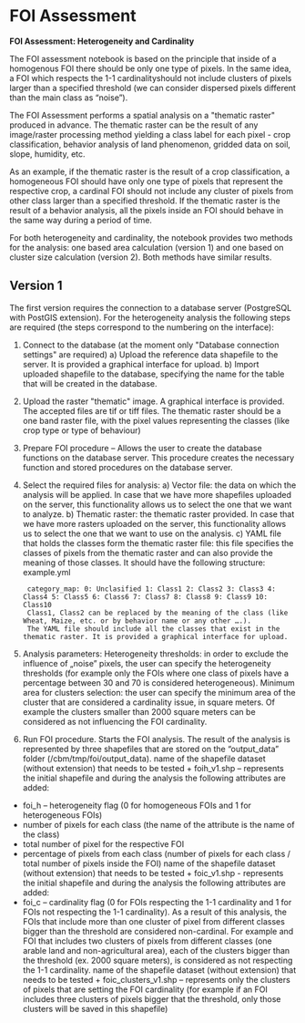 # FOI Assessment

**FOI Assessment: Heterogeneity and Cardinality**

The FOI assessment notebook is based on the principle that inside of a homogenous FOI there should be only one type of pixels. In the same idea, a FOI which respects the 1-1 cardinalityshould not include clusters of pixels larger than a specified threshold (we can consider dispersed pixels different than the main class as “noise”).

The FOI Assessment performs a spatial analysis on a "thematic raster" produced in advance. The thematic raster can be the result of any image/raster processing method yielding a class label for each pixel - crop classification, behavior analysis of land phenomenon, gridded data on soil, slope, humidity, etc.

As an example, if the thematic raster is the result of a crop classification, a homogeneous FOI should have only one type of pixels that represent the respective crop, a cardinal FOI should not include any cluster of pixels from other class larger than a specified threshold. If the thematic raster is the result of a behavior analysis, all the pixels inside an FOI should behave in the same way during a period of time.

For both heterogeneity and cardinality, the notebook provides two methods for the analysis: one based area calculation (version 1) and one based on cluster size calculation (version 2). Both methods have similar results.


## Version 1

The first version requires the connection to a database server (PostgreSQL with PostGIS extension).
For the heterogeneity analysis the following steps are required (the steps correspond to the numbering on the interface):

1. Connect to the database (at the moment only "Database connection settings" are required)
  a) Upload the reference data shapefile to the server. It is provided a graphical interface for upload.
  b) Import uploaded shapefile to the database, specifying the name for the table that will be created in the database.
2. Upload the raster "thematic" image. A graphical interface is provided. The accepted files are tif or tiff files. The thematic raster should be a one band raster file, with the pixel values representing the classes (like crop type or type of behaviour)
3. Prepare FOI procedure – Allows the user to create the database functions on the database server. This procedure creates the necessary function and stored procedures on the database server.
4. Select the required files for analysis:
    a) Vector file: the data on which the analysis will be applied. In case that we have more shapefiles uploaded on the server, this functionality allows us to select the one that we want to analyze.
    b) Thematic raster: the thematic raster provided. In case that we have more rasters uploaded on the server, this functionality allows us to select the one that we want to use on the analysis.
    c) YAML file that holds the classes form the thematic raster file: this file specifies the classes of pixels from the thematic raster and can also provide the meaning of those classes. It should have the following structure:     example.yml
    
        category_map: 0: Unclasified 1: Class1 2: Class2 3: Class3 4: Class4 5: Class5 6: Class6 7: Class7 8: Class8 9: Class9 10: Class10
        Class1, Class2 can be replaced by the meaning of the class (like Wheat, Maize, etc. or by behavior name or any other ….).
        The YAML file should include all the classes that exist in the thematic raster. It is provided a graphical interface for upload.
    
5. Analysis parameters:
Heterogeneity thresholds: in order to exclude the influence of „noise” pixels, the user can specify the heterogeneity thresholds (for example only the FOIs where one class of pixels have a percentage between 30 and 70 is considered heterogeneous).
Minimum area for clusters selection: the user can specify the minimum area of the cluster that are considered a cardinality issue, in square meters. Of example the clusters smaller than 2000 square meters can be considered as not influencing the FOI cardinality.

6. Run FOI procedure.
Starts the FOI analysis. The result of the analysis is represented by three shapefiles that are stored on the “output_data” folder (/cbm/tmp/foi/output_data).
name of the shapefile dataset (without extension) that needs to be tested + foih_v1.shp – represents the initial shapefile and during the analysis the following attributes are added:

- foi_h – heterogeneity flag (0 for homogeneous FOIs and 1 for heterogeneous FOIs)
- number of pixels for each class (the name of the attribute is the name of the class)
- total number of pixel for the respective FOI
- percentage of pixels from each class (number of pixels for each class / total number of pixels inside the FOI)
name of the shapefile dataset (without extension) that needs to be tested + foic_v1.shp - represents the initial shapefile and during the analysis the following attributes are added:
- foi_c – cardinality flag (0 for FOIs respecting the 1-1 cardinality and 1 for FOIs not respecting the 1-1 cardinality). As a result of this analysis, the FOIs that include more than one cluster of pixel from different classes bigger than the threshold are considered non-cardinal. For example and FOI that includes two clusters of pixels from different classes (one arable land and non-agricultural area), each of the clusters bigger than the threshold (ex. 2000 square meters), is considered as not respecting the 1-1 cardinality.
name of the shapefile dataset (without extension) that needs to be tested + foic_clusters_v1.shp – represents only the clusters of pixels that are setting the FOI cardinality (for example if an FOI includes three clusters of pixels bigger that the threshold, only those clusters will be saved in this shapefile)